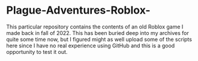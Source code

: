# Plague-Adventures-Roblox-
This particular repository contains the contents of an old Roblox game I made back in fall of 2022.
This has been buried deep into my archives for quite some time now, but I figured might as well upload some of the scripts here since I have no real experience using GitHub and this is a good opportunity to test it out.
